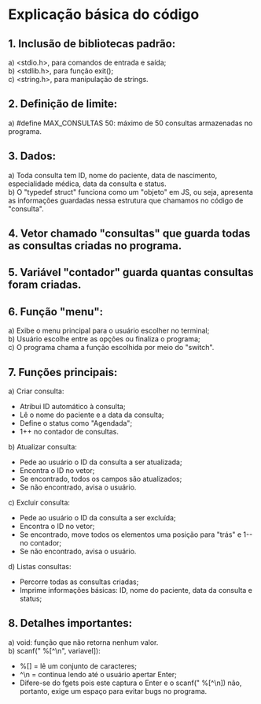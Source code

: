 # Explicação básica do código

## 1. Inclusão de bibliotecas padrão:
a) <stdio.h>, para comandos de entrada e saída;  
b) <stdlib.h>, para função exit();  
c) <string.h>, para manipulação de strings.  

## 2. Definição de limite:
a) #define MAX_CONSULTAS 50: máximo de 50 consultas armazenadas no programa.  

## 3. Dados:
a) Toda consulta tem ID, nome do paciente, data de nascimento, especialidade médica,
data da consulta e status.  
b) O "typedef struct" funciona como um "objeto" em JS, ou seja, apresenta as informações
guardadas nessa estrutura que chamamos no código de "consulta".

## 4. Vetor chamado "consultas" que guarda todas as consultas criadas no programa.

## 5. Variável "contador" guarda quantas consultas foram criadas.

## 6. Função "menu":
a) Exibe o menu principal para o usuário escolher no terminal;  
b) Usuário escolhe entre as opções ou finaliza o programa;  
c) O programa chama a função escolhida por meio do "switch".  

## 7. Funções principais:
a) Criar consulta:  
- Atribui ID automático à consulta;  
- Lê o nome do paciente e a data da consulta;  
- Define o status como "Agendada";  
- 1++ no contador de consultas.  

b) Atualizar consulta:  
- Pede ao usuário o ID da consulta a ser atualizada;  
- Encontra o ID no vetor;  
- Se encontrado, todos os campos são atualizados;  
- Se não encontrado, avisa o usuário.  

c) Excluir consulta:  
- Pede ao usuário o ID da consulta a ser excluída;  
- Encontra o ID no vetor;  
- Se encontrado, move todos os elementos uma posição para "trás" e 1-- no contador;  
- Se não encontrado, avisa o usuário.  

d) Listas consultas:  
- Percorre todas as consultas criadas;  
- Imprime informações básicas: ID, nome do paciente, data da consulta e status;  

## 8. Detalhes importantes:  
a) void: função que não retorna nenhum valor.  
b) scanf(" %[^\n", variavel]):  
- %[] = lê um conjunto de caracteres;  
- ^\n = continua lendo até o usuário apertar Enter;  
- Difere-se do fgets pois este captura o Enter e o scanf(" %[^\n]) não, portanto, exige
um espaço para evitar bugs no programa.  


